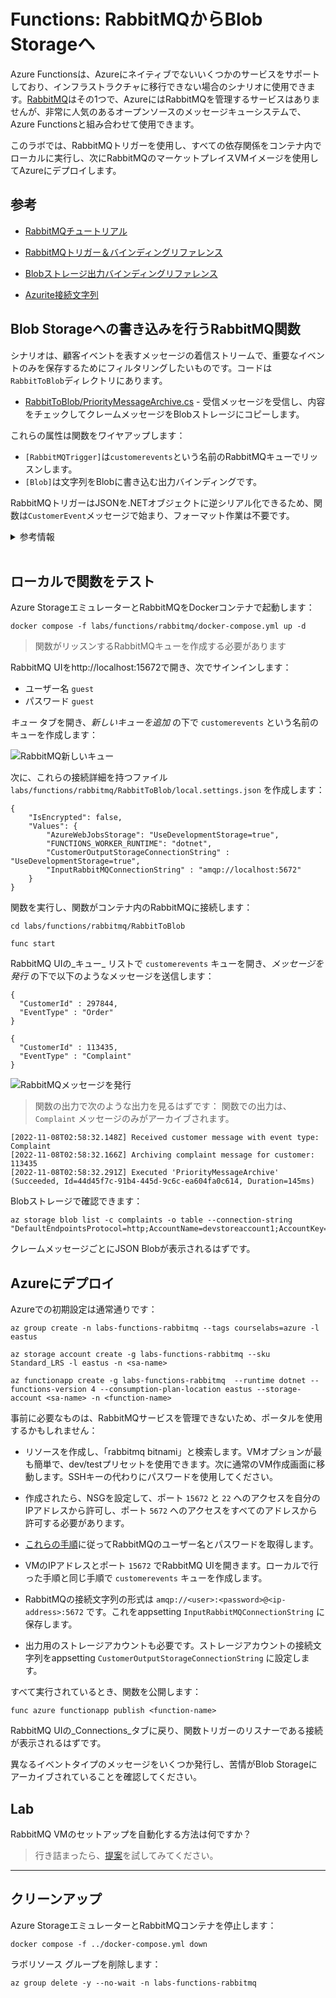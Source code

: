 # Functions: RabbitMQからBlob Storageへ

Azure Functionsは、Azureにネイティブでないいくつかのサービスをサポートしており、インフラストラクチャに移行できない場合のシナリオに使用できます。[RabbitMQ](https://www.rabbitmq.com)はその1つで、AzureにはRabbitMQを管理するサービスはありませんが、非常に人気のあるオープンソースのメッセージキューシステムで、Azure Functionsと組み合わせて使用できます。

このラボでは、RabbitMQトリガーを使用し、すべての依存関係をコンテナ内でローカルに実行し、次にRabbitMQのマーケットプレイスVMイメージを使用してAzureにデプロイします。

## 参考

- [RabbitMQチュートリアル](https://www.rabbitmq.com/getstarted.html)

- [RabbitMQトリガー＆バインディングリファレンス](https://learn.microsoft.com/en-us/azure/azure-functions/functions-bindings-rabbitmq?tabs=in-process&pivots=programming-language-csharp)

- [Blobストレージ出力バインディングリファレンス](hhttps://learn.microsoft.com/en-us/azure/azure-functions/functions-bindings-storage-blob-output?tabs=in-process%2Cextensionv5&pivots=programming-language-csharp)

- [Azurite接続文字列](https://learn.microsoft.com/en-us/azure/storage/common/storage-use-azurite?toc=%2Fazure%2Fstorage%2Fblobs%2Ftoc.json&tabs=visual-studio#http-connection-strings)

## Blob Storageへの書き込みを行うRabbitMQ関数

シナリオは、顧客イベントを表すメッセージの着信ストリームで、重要なイベントのみを保存するためにフィルタリングしたいものです。コードは`RabbitToBlob`ディレクトリにあります。

- [RabbitToBlob/PriorityMessageArchive.cs](/labs/functions/rabbitmq/RabbitToBlob/PriorityMessageArchive.cs) - 受信メッセージを受信し、内容をチェックしてクレームメッセージをBlobストレージにコピーします。

これらの属性は関数をワイヤアップします：

- `[RabbitMQTrigger]`は`customerevents`という名前のRabbitMQキューでリッスンします。
- `[Blob]`は文字列をBlobに書き込む出力バインディングです。

RabbitMQトリガーはJSONを.NETオブジェクトに逆シリアル化できるため、関数は`CustomerEvent`メッセージで始まり、フォーマット作業は不要です。

<details>
  <summary>参考情報</summary>

関数の作成方法は次のとおりです：



```
func init RabbitToBlob --dotnet 

cd RabbitToBlob

dotnet add package Microsoft.Azure.WebJobs.Extensions.RabbitMQ --version 2.0.3

dotnet add package Microsoft.Azure.WebJobs.Extensions.Storage.Blobs --version 4.0.5

# RabbitMQのテンプレートは存在しません
```


</details><br/>

## ローカルで関数をテスト

Azure StorageエミュレーターとRabbitMQをDockerコンテナで起動します：



```
docker compose -f labs/functions/rabbitmq/docker-compose.yml up -d
```


> 関数がリッスンするRabbitMQキューを作成する必要があります

RabbitMQ UIをhttp://localhost:15672で開き、次でサインインします：

- ユーザー名 `guest`
- パスワード `guest`

_キュー_ タブを開き、_新しいキューを追加_ の下で `customerevents` という名前のキューを作成します：

![RabbitMQ新しいキュー](/img/rabbitmq-create-queue.png)

次に、これらの接続詳細を持つファイル `labs/functions/rabbitmq/RabbitToBlob/local.settings.json` を作成します：



```
{
    "IsEncrypted": false,
    "Values": {
        "AzureWebJobsStorage": "UseDevelopmentStorage=true",
        "FUNCTIONS_WORKER_RUNTIME": "dotnet",
        "CustomerOutputStorageConnectionString" : "UseDevelopmentStorage=true",
        "InputRabbitMQConnectionString" : "amqp://localhost:5672"
    }
}
```


関数を実行し、関数がコンテナ内のRabbitMQに接続します：



```
cd labs/functions/rabbitmq/RabbitToBlob

func start
```


RabbitMQ UIの_キュー_ リストで `customerevents` キューを開き、_メッセージを発行_ の下で以下のようなメッセージを送信します：



```
{
  "CustomerId" : 297844,
  "EventType" : "Order"
}
```

```
{
  "CustomerId" : 113435,
  "EventType" : "Complaint"
}
```


![RabbitMQメッセージを発行](/img/rabbitmq-publish-message.png)

> 関数の出力で次のような出力を見るはずです： 関数での出力は、`Complaint` メッセージのみがアーカイブされます。


```
[2022-11-08T02:58:32.148Z] Received customer message with event type: Complaint
[2022-11-08T02:58:32.166Z] Archiving complaint message for customer: 113435
[2022-11-08T02:58:32.291Z] Executed 'PriorityMessageArchive' (Succeeded, Id=44d45f7c-91b4-445d-9c6c-ea604fa0c614, Duration=145ms)
```


Blobストレージで確認できます：



```
az storage blob list -c complaints -o table --connection-string "DefaultEndpointsProtocol=http;AccountName=devstoreaccount1;AccountKey=Eby8vdM02xNOcqFlqUwJPLlmEtlCDXJ1OUzFT50uSRZ6IFsuFq2UVErCz4I6tq/K1SZFPTOtr/KBHBeksoGMGw==;BlobEndpoint=http://127.0.0.1:10000/devstoreaccount1;"
```


クレームメッセージごとにJSON Blobが表示されるはずです。

## Azureにデプロイ

Azureでの初期設定は通常通りです：



```
az group create -n labs-functions-rabbitmq --tags courselabs=azure -l eastus

az storage account create -g labs-functions-rabbitmq --sku Standard_LRS -l eastus -n <sa-name>

az functionapp create -g labs-functions-rabbitmq  --runtime dotnet --functions-version 4 --consumption-plan-location eastus --storage-account <sa-name> -n <function-name> 
```


事前に必要なものは、RabbitMQサービスを管理できないため、ポータルを使用するかもしれません：

- リソースを作成し、「rabbitmq bitnami」と検索します。VMオプションが最も簡単で、dev/testプリセットを使用できます。次に通常のVM作成画面に移動します。SSHキーの代わりにパスワードを使用してください。

- 作成されたら、NSGを設定して、ポート `15672` と `22` へのアクセスを自分のIPアドレスから許可し、ポート `5672` へのアクセスをすべてのアドレスから許可する必要があります。

- [これらの手順](https://docs.bitnami.com/azure/faq/get-started/find-credentials/#option-2-find-credentials-by-connecting-to-your-application-through-ssh)に従ってRabbitMQのユーザー名とパスワードを取得します。

- VMのIPアドレスとポート `15672` でRabbitMQ UIを開きます。ローカルで行った手順と同じ手順で `customerevents` キューを作成します。

- RabbitMQの接続文字列の形式は `amqp://<user>:<password>@<ip-address>:5672` です。これをappsetting `InputRabbitMQConnectionString` に保存します。

- 出力用のストレージアカウントも必要です。ストレージアカウントの接続文字列をappsetting `CustomerOutputStorageConnectionString` に設定します。

すべて実行されているとき、関数を公開します：



```
func azure functionapp publish <function-name>
```


RabbitMQ UIの_Connections_タブに戻り、関数トリガーのリスナーである接続が表示されるはずです。

異なるイベントタイプのメッセージをいくつか発行し、苦情がBlob Storageにアーカイブされていることを確認してください。

## Lab

RabbitMQ VMのセットアップを自動化する方法は何ですか？

> 行き詰まったら、[提案](suggestions_jp.md)を試してみてください。

___

## クリーンアップ

Azure StorageエミュレーターとRabbitMQコンテナを停止します：



```
docker compose -f ../docker-compose.yml down
```


ラボリソース グループを削除します：



```
az group delete -y --no-wait -n labs-functions-rabbitmq
```
